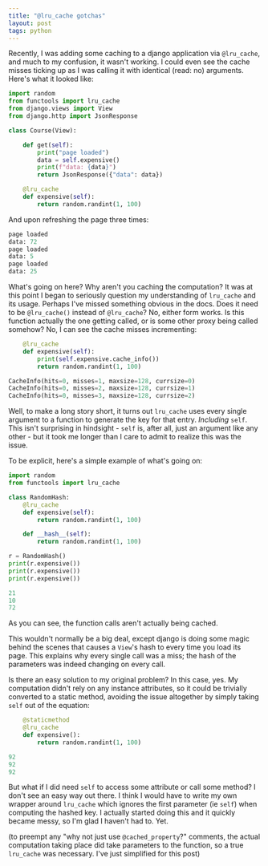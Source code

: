 ```yaml
---
title: "@lru_cache gotchas"
layout: post
tags: python
---
```


Recently, I was adding some caching to a django application via `@lru_cache`, and much to my confusion, it wasn't working. I could even see the cache misses ticking up as I was calling it with identical (read: no) arguments. Here's what it looked like:

```python
import random
from functools import lru_cache
from django.views import View
from django.http import JsonResponse

class Course(View):

    def get(self):
        print("page loaded")
        data = self.expensive()
        print(f"data: {data}")
        return JsonResponse({"data": data})

    @lru_cache
    def expensive(self):
        return random.randint(1, 100)
```

And upon refreshing the page three times:

```python
page loaded
data: 72
page loaded
data: 5
page loaded
data: 25
```

What's going on here? Why aren't you caching the computation? It was at this point I began to seriously question my understanding of `lru_cache` and its usage. Perhaps I've missed something obvious in the docs. Does it need to be `@lru_cache()` instead of `@lru_cache`? No, either form works. Is this function actually the one getting called, or is some other proxy being called somehow? No, I can see the cache misses incrementing:

```python
    @lru_cache
    def expensive(self):
        print(self.expensive.cache_info())
        return random.randint(1, 100)
```

```python
CacheInfo(hits=0, misses=1, maxsize=128, currsize=0)
CacheInfo(hits=0, misses=2, maxsize=128, currsize=1)
CacheInfo(hits=0, misses=3, maxsize=128, currsize=2)
```

Well, to make a long story short, it turns out `lru_cache` uses every single argument to a function to generate the key for that entry. *Including* `self`. This isn't surprising in hindsight - `self` is, after all, just an argument like any other - but it took me longer than I care to admit to realize this was the issue.

To be explicit, here's a simple example of what's going on:

```python
import random
from functools import lru_cache

class RandomHash:
    @lru_cache
    def expensive(self):
        return random.randint(1, 100)

    def __hash__(self):
        return random.randint(1, 100)

r = RandomHash()
print(r.expensive())
print(r.expensive())
print(r.expensive())
```

```python
21
10
72
```

As you can see, the function calls aren't actually being cached.

This wouldn't normally be a big deal, except django is doing some magic behind the scenes that causes a `View`'s hash to every time you load its page. This explains why every single call was a miss; the hash of the parameters was indeed changing on every call.

Is there an easy solution to my original problem? In this case, yes. My computation didn't rely on any instance attributes, so it could be trivially converted to a static method, avoiding the issue altogether by simply taking `self` out of the equation:

```python
    @staticmethod
    @lru_cache
    def expensive():
        return random.randint(1, 100)
```

```python
92
92
92
```

But what if I did need `self` to access some attribute or call some method? I don't see an easy way out there. I think I would have to write my own wrapper around `lru_cache` which ignores the first parameter (ie `self`) when computing the hashed key. I actually started doing this and it quickly became messy, so I'm glad I haven't had to. Yet.

(to preempt any "why not just use `@cached_property`?" comments, the actual computation taking place did take parameters to the function, so a true `lru_cache` was necessary. I've just simplified for this post)
